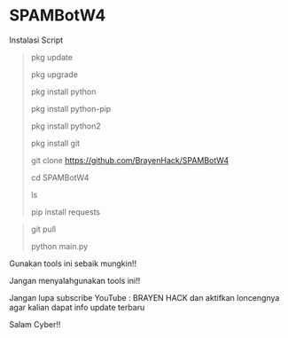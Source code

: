 # SPAMBotW4
Instalasi Script
>pkg update
>
>pkg upgrade
>
>pkg install python
>
>pkg install python-pip
>
>pkg install python2
>
>pkg install git
>
>git clone https://github.com/BrayenHack/SPAMBotW4
>
>cd SPAMBotW4
>
>ls
>
>pip install requests

>git pull
>
>python main.py

Gunakan tools ini sebaik mungkin!! 

Jangan menyalahgunakan tools ini!!

Jangan lupa subscribe YouTube : BRAYEN HACK dan aktifkan loncengnya agar kalian dapat info update terbaru

Salam Cyber!!
